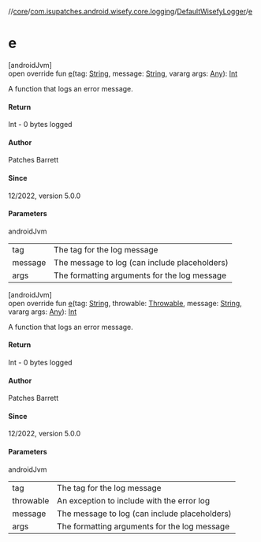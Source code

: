 //[core](../../../index.md)/[com.isupatches.android.wisefy.core.logging](../index.md)/[DefaultWisefyLogger](index.md)/[e](e.md)

# e

[androidJvm]\
open override fun [e](e.md)(tag: [String](https://kotlinlang.org/api/latest/jvm/stdlib/kotlin/-string/index.html), message: [String](https://kotlinlang.org/api/latest/jvm/stdlib/kotlin/-string/index.html), vararg args: [Any](https://kotlinlang.org/api/latest/jvm/stdlib/kotlin/-any/index.html)): [Int](https://kotlinlang.org/api/latest/jvm/stdlib/kotlin/-int/index.html)

A function that logs an error message.

#### Return

Int - 0 bytes logged

#### Author

Patches Barrett

#### Since

12/2022, version 5.0.0

#### Parameters

androidJvm

| | |
|---|---|
| tag | The tag for the log message |
| message | The message to log (can include placeholders) |
| args | The formatting arguments for the log message |

[androidJvm]\
open override fun [e](e.md)(tag: [String](https://kotlinlang.org/api/latest/jvm/stdlib/kotlin/-string/index.html), throwable: [Throwable](https://kotlinlang.org/api/latest/jvm/stdlib/kotlin/-throwable/index.html), message: [String](https://kotlinlang.org/api/latest/jvm/stdlib/kotlin/-string/index.html), vararg args: [Any](https://kotlinlang.org/api/latest/jvm/stdlib/kotlin/-any/index.html)): [Int](https://kotlinlang.org/api/latest/jvm/stdlib/kotlin/-int/index.html)

A function that logs an error message.

#### Return

Int - 0 bytes logged

#### Author

Patches Barrett

#### Since

12/2022, version 5.0.0

#### Parameters

androidJvm

| | |
|---|---|
| tag | The tag for the log message |
| throwable | An exception to include with the error log |
| message | The message to log (can include placeholders) |
| args | The formatting arguments for the log message |
